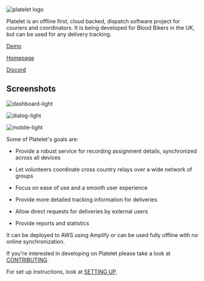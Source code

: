 ![platelet logo](platelet.png "Platelet")

Platelet is an offline first, cloud backed, dispatch software project for couriers and coordinators. It is being developed for Blood Bikers in the UK, but can be used for any delivery tracking.

[Demo](https://demo.platelet.app)

[Homepage](https://platelet.app)

[Discord](https://discord.gg/tWhCM98ckB)

## Screenshots

![dashboard-light](https://github.com/platelet-app/platelet/assets/32309223/c82ff979-723e-4df9-bb3e-729607d07a2d)

![dialog-light](https://github.com/platelet-app/platelet/assets/32309223/d2fd8ac3-08c0-4fff-80af-e914a67f6780)

![mobile-light](https://github.com/platelet-app/platelet/assets/32309223/dfdb0eec-7095-49b5-8339-a47e9ab5b8d0)

Some of Platelet's goals are:

- Provide a robust service for recording assignment details, synchronized across all devices

- Let volunteers coordinate cross country relays over a wide network of groups

- Focus on ease of use and a smooth user experience

- Provide more detailed tracking information for deliveries

- Allow direct requests for deliveries by external users

- Provide reports and statistics

It can be deployed to AWS using Amplify or can be used fully offline with no online synchronization.

If you're interested in developing on Platelet please take a look at [CONTRIBUTING](CONTRIBUTING.md).

For set up instructions, look at [SETTING UP](SETTING_UP.md).

